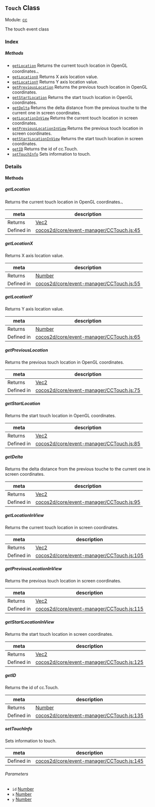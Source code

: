 ## `Touch` Class



Module: [cc](../modules/cc.md)


The touch event class



### Index



##### Methods

  - [`getLocation`](#getlocation) Returns the current touch location in OpenGL coordinates.、
  - [`getLocationX`](#getlocationx) Returns X axis location value.
  - [`getLocationY`](#getlocationy) Returns Y axis location value.
  - [`getPreviousLocation`](#getpreviouslocation) Returns the previous touch location in OpenGL coordinates.
  - [`getStartLocation`](#getstartlocation) Returns the start touch location in OpenGL coordinates.
  - [`getDelta`](#getdelta) Returns the delta distance from the previous touche to the current one in screen coordinates.
  - [`getLocationInView`](#getlocationinview) Returns the current touch location in screen coordinates.
  - [`getPreviousLocationInView`](#getpreviouslocationinview) Returns the previous touch location in screen coordinates.
  - [`getStartLocationInView`](#getstartlocationinview) Returns the start touch location in screen coordinates.
  - [`getID`](#getid) Returns the id of cc.Touch.
  - [`setTouchInfo`](#settouchinfo) Sets information to touch.



### Details




<!-- Method Block -->
#### Methods


##### getLocation

Returns the current touch location in OpenGL coordinates.、

| meta | description |
|------|-------------|
| Returns | <a href="../classes/Vec2.html" class="crosslink">Vec2</a> 
| Defined in | [cocos2d/core/event-manager/CCTouch.js:45](https://github.com/cocos-creator/engine/blob/f495398f4307775f0f733162e3d128d81e063063/cocos2d/core/event-manager/CCTouch.js#L45) |



##### getLocationX

Returns X axis location value.

| meta | description |
|------|-------------|
| Returns | <a href="https://developer.mozilla.org/en/JavaScript/Reference/Global_Objects/Number" class="crosslink external" target="_blank">Number</a> 
| Defined in | [cocos2d/core/event-manager/CCTouch.js:55](https://github.com/cocos-creator/engine/blob/f495398f4307775f0f733162e3d128d81e063063/cocos2d/core/event-manager/CCTouch.js#L55) |



##### getLocationY

Returns Y axis location value.

| meta | description |
|------|-------------|
| Returns | <a href="https://developer.mozilla.org/en/JavaScript/Reference/Global_Objects/Number" class="crosslink external" target="_blank">Number</a> 
| Defined in | [cocos2d/core/event-manager/CCTouch.js:65](https://github.com/cocos-creator/engine/blob/f495398f4307775f0f733162e3d128d81e063063/cocos2d/core/event-manager/CCTouch.js#L65) |



##### getPreviousLocation

Returns the previous touch location in OpenGL coordinates.

| meta | description |
|------|-------------|
| Returns | <a href="../classes/Vec2.html" class="crosslink">Vec2</a> 
| Defined in | [cocos2d/core/event-manager/CCTouch.js:75](https://github.com/cocos-creator/engine/blob/f495398f4307775f0f733162e3d128d81e063063/cocos2d/core/event-manager/CCTouch.js#L75) |



##### getStartLocation

Returns the start touch location in OpenGL coordinates.

| meta | description |
|------|-------------|
| Returns | <a href="../classes/Vec2.html" class="crosslink">Vec2</a> 
| Defined in | [cocos2d/core/event-manager/CCTouch.js:85](https://github.com/cocos-creator/engine/blob/f495398f4307775f0f733162e3d128d81e063063/cocos2d/core/event-manager/CCTouch.js#L85) |



##### getDelta

Returns the delta distance from the previous touche to the current one in screen coordinates.

| meta | description |
|------|-------------|
| Returns | <a href="../classes/Vec2.html" class="crosslink">Vec2</a> 
| Defined in | [cocos2d/core/event-manager/CCTouch.js:95](https://github.com/cocos-creator/engine/blob/f495398f4307775f0f733162e3d128d81e063063/cocos2d/core/event-manager/CCTouch.js#L95) |



##### getLocationInView

Returns the current touch location in screen coordinates.

| meta | description |
|------|-------------|
| Returns | <a href="../classes/Vec2.html" class="crosslink">Vec2</a> 
| Defined in | [cocos2d/core/event-manager/CCTouch.js:105](https://github.com/cocos-creator/engine/blob/f495398f4307775f0f733162e3d128d81e063063/cocos2d/core/event-manager/CCTouch.js#L105) |



##### getPreviousLocationInView

Returns the previous touch location in screen coordinates.

| meta | description |
|------|-------------|
| Returns | <a href="../classes/Vec2.html" class="crosslink">Vec2</a> 
| Defined in | [cocos2d/core/event-manager/CCTouch.js:115](https://github.com/cocos-creator/engine/blob/f495398f4307775f0f733162e3d128d81e063063/cocos2d/core/event-manager/CCTouch.js#L115) |



##### getStartLocationInView

Returns the start touch location in screen coordinates.

| meta | description |
|------|-------------|
| Returns | <a href="../classes/Vec2.html" class="crosslink">Vec2</a> 
| Defined in | [cocos2d/core/event-manager/CCTouch.js:125](https://github.com/cocos-creator/engine/blob/f495398f4307775f0f733162e3d128d81e063063/cocos2d/core/event-manager/CCTouch.js#L125) |



##### getID

Returns the id of cc.Touch.

| meta | description |
|------|-------------|
| Returns | <a href="https://developer.mozilla.org/en/JavaScript/Reference/Global_Objects/Number" class="crosslink external" target="_blank">Number</a> 
| Defined in | [cocos2d/core/event-manager/CCTouch.js:135](https://github.com/cocos-creator/engine/blob/f495398f4307775f0f733162e3d128d81e063063/cocos2d/core/event-manager/CCTouch.js#L135) |



##### setTouchInfo

Sets information to touch.

| meta | description |
|------|-------------|
| Defined in | [cocos2d/core/event-manager/CCTouch.js:145](https://github.com/cocos-creator/engine/blob/f495398f4307775f0f733162e3d128d81e063063/cocos2d/core/event-manager/CCTouch.js#L145) |

###### Parameters
- `id` <a href="https://developer.mozilla.org/en/JavaScript/Reference/Global_Objects/Number" class="crosslink external" target="_blank">Number</a> 
- `x` <a href="https://developer.mozilla.org/en/JavaScript/Reference/Global_Objects/Number" class="crosslink external" target="_blank">Number</a> 
- `y` <a href="https://developer.mozilla.org/en/JavaScript/Reference/Global_Objects/Number" class="crosslink external" target="_blank">Number</a> 



